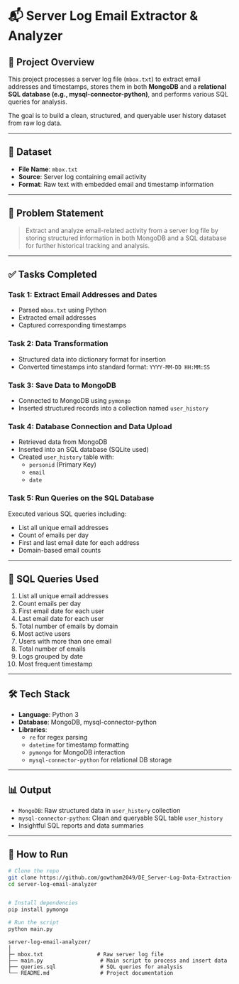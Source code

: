 
# 📬 Server Log Email Extractor & Analyzer

## 📝 Project Overview

This project processes a server log file (`mbox.txt`) to extract email addresses and timestamps, stores them in both **MongoDB** and a **relational SQL database (e.g., mysql-connector-python)**, and performs various SQL queries for analysis.

The goal is to build a clean, structured, and queryable user history dataset from raw log data.

---

## 📂 Dataset

- **File Name**: `mbox.txt`
- **Source**: Server log containing email activity
- **Format**: Raw text with embedded email and timestamp information

---

## 📌 Problem Statement

> Extract and analyze email-related activity from a server log file by storing structured information in both MongoDB and a SQL database for further historical tracking and analysis.

---

## ✅ Tasks Completed

### **Task 1: Extract Email Addresses and Dates**
- Parsed `mbox.txt` using Python
- Extracted email addresses
- Captured corresponding timestamps

### **Task 2: Data Transformation**
- Structured data into dictionary format for insertion
- Converted timestamps into standard format: `YYYY-MM-DD HH:MM:SS`

### **Task 3: Save Data to MongoDB**
- Connected to MongoDB using `pymongo`
- Inserted structured records into a collection named `user_history`

### **Task 4: Database Connection and Data Upload**
- Retrieved data from MongoDB
- Inserted into an SQL database (SQLite used)
- Created `user_history` table with:
  - `personid` (Primary Key)
  - `email`
  - `date`

### **Task 5: Run Queries on the SQL Database**
Executed various SQL queries including:

- List all unique email addresses
- Count of emails per day
- First and last email date for each address
- Domain-based email counts

---

## 🧠 SQL Queries Used

1. List all unique email addresses
2. Count emails per day
3. First email date for each user
4. Last email date for each user
5. Total number of emails by domain
6. Most active users
7. Users with more than one email
8. Total number of emails
9. Logs grouped by date
10. Most frequent timestamp

---

## 🛠️ Tech Stack

- **Language**: Python 3
- **Database**: MongoDB, mysql-connector-python
- **Libraries**:
  - `re` for regex parsing
  - `datetime` for timestamp formatting
  - `pymongo` for MongoDB interaction
  - `mysql-connector-python` for relational DB storage

---

## 📊 Output

- `MongoDB`: Raw structured data in `user_history` collection
- `mysql-connector-python`: Clean and queryable SQL table `user_history`
- Insightful SQL reports and data summaries

---

## 🧪 How to Run

```bash
# Clone the repo
git clone https://github.com/gowtham2049/DE_Server-Log-Data-Extraction-and-User-History-.git
cd server-log-email-analyzer


# Install dependencies
pip install pymongo

# Run the script
python main.py
```
```
server-log-email-analyzer/
│
├─ mbox.txt                 # Raw server log file
├── main.py                  # Main script to process and insert data
├── queries.sql              # SQL queries for analysis
└── README.md                # Project documentation
```

